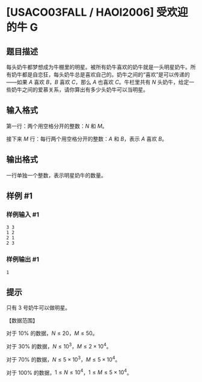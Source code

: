 # [USACO03FALL / HAOI2006] 受欢迎的牛 G

## 题目描述

每头奶牛都梦想成为牛棚里的明星。被所有奶牛喜欢的奶牛就是一头明星奶牛。所有奶牛都是自恋狂，每头奶牛总是喜欢自己的。奶牛之间的“喜欢”是可以传递的——如果 $A$ 喜欢 $B$，$B$ 喜欢 $C$，那么 $A$ 也喜欢 $C$。牛栏里共有 $N$ 头奶牛，给定一些奶牛之间的爱慕关系，请你算出有多少头奶牛可以当明星。

## 输入格式

第一行：两个用空格分开的整数：$N$ 和 $M$。

接下来 $M$ 行：每行两个用空格分开的整数：$A$ 和 $B$，表示 $A$ 喜欢 $B$。


## 输出格式

一行单独一个整数，表示明星奶牛的数量。


## 样例 #1

### 样例输入 #1
```
3 3
1 2
2 1
2 3
```

### 样例输出 #1

```
1
```

## 提示

只有 $3$ 号奶牛可以做明星。

【数据范围】

对于 $10\%$ 的数据，$N\le20$，$M\le50$。

对于 $30\%$ 的数据，$N\le10^3$，$M\le2\times 10^4$。

对于 $70\%$ 的数据，$N\le5\times 10^3$，$M\le5\times 10^4$。

对于 $100\%$ 的数据，$1\le N\le10^4$，$1\le M\le5\times 10^4$。
